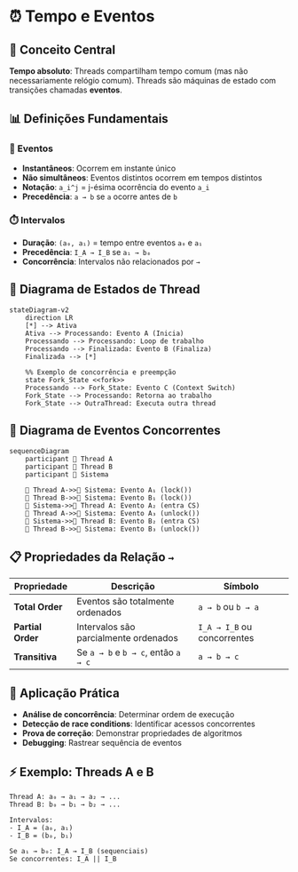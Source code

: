 # ⏰ Tempo e Eventos

## 🎯 Conceito Central

**Tempo absoluto**: Threads compartilham tempo comum (mas não necessariamente relógio comum). Threads são máquinas de estado com transições chamadas **eventos**.

## 📊 Definições Fundamentais

### 🔄 Eventos
- **Instantâneos**: Ocorrem em instante único
- **Não simultâneos**: Eventos distintos ocorrem em tempos distintos
- **Notação**: `a_i^j` = j-ésima ocorrência do evento `a_i`
- **Precedência**: `a → b` se `a` ocorre antes de `b`

### ⏱️ Intervalos
- **Duração**: `(a₀, a₁)` = tempo entre eventos `a₀` e `a₁`
- **Precedência**: `I_A → I_B` se `a₁ → b₀`
- **Concorrência**: Intervalos não relacionados por `→`

## 🎨 Diagrama de Estados de Thread

```mermaid
stateDiagram-v2
    direction LR
    [*] --> Ativa
    Ativa --> Processando: Evento A (Inicia)
    Processando --> Processando: Loop de trabalho
    Processando --> Finalizada: Evento B (Finaliza)
    Finalizada --> [*]

    %% Exemplo de concorrência e preempção
    state Fork_State <<fork>>
    Processando --> Fork_State: Evento C (Context Switch)
    Fork_State --> Processando: Retorna ao trabalho
    Fork_State --> OutraThread: Executa outra thread
```

## 🎨 Diagrama de Eventos Concorrentes

```mermaid
sequenceDiagram
    participant 👤 Thread A
    participant 👤 Thread B
    participant 🔧 Sistema
    
    👤 Thread A->>🔧 Sistema: Evento A₁ (lock())
    👤 Thread B->>🔧 Sistema: Evento B₁ (lock())
    🔧 Sistema->>👤 Thread A: Evento A₂ (entra CS)
    👤 Thread A->>🔧 Sistema: Evento A₃ (unlock())
    🔧 Sistema->>👤 Thread B: Evento B₂ (entra CS)
    👤 Thread B->>🔧 Sistema: Evento B₃ (unlock())
```

## 📋 Propriedades da Relação `→`

| Propriedade | Descrição | Símbolo |
|-------------|-----------|---------|
| **Total Order** | Eventos são totalmente ordenados | `a → b` ou `b → a` |
| **Partial Order** | Intervalos são parcialmente ordenados | `I_A → I_B` ou concorrentes |
| **Transitiva** | Se `a → b` e `b → c`, então `a → c` | `a → b → c` |

## 🔧 Aplicação Prática

- **Análise de concorrência**: Determinar ordem de execução
- **Detecção de race conditions**: Identificar acessos concorrentes
- **Prova de correção**: Demonstrar propriedades de algoritmos
- **Debugging**: Rastrear sequência de eventos

## ⚡ Exemplo: Threads A e B

```
Thread A: a₀ → a₁ → a₂ → ...
Thread B: b₀ → b₁ → b₂ → ...

Intervalos:
- I_A = (a₀, a₁)
- I_B = (b₀, b₁)

Se a₁ → b₀: I_A → I_B (sequenciais)
Se concorrentes: I_A || I_B
```